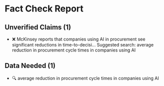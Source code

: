 # Fact Check Report


## Unverified Claims (1)
- ❌ McKinsey reports that companies using AI in procurement see significant reductions in time-to-decisi...
  Suggested search: average reduction in procurement cycle times in companies using AI

## Data Needed (1)
- 🔍 average reduction in procurement cycle times in companies using AI
